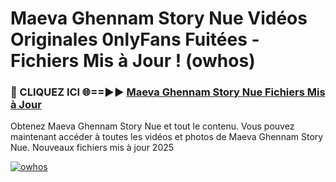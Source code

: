 # Maeva Ghennam Story Nue Vidéos Originales 0nlyFans Fuitées - Fichiers Mis à Jour ! (owhos)

<h3>🔴 CLIQUEZ ICI 🌐==►► <a href="https://tinyurl.com/2pmr4ezf" rel="nofollow">Maeva Ghennam Story Nue Fichiers Mis à Jour</a></h3>

Obtenez Maeva Ghennam Story Nue et tout le contenu. Vous pouvez maintenant accéder à toutes les vidéos et photos de Maeva Ghennam Story Nue. Nouveaux fichiers mis à jour 2025

[![owhos](https://i.imgur.com/6SNvagu.gif)](https://tinyurl.com/2pmr4ezf)
